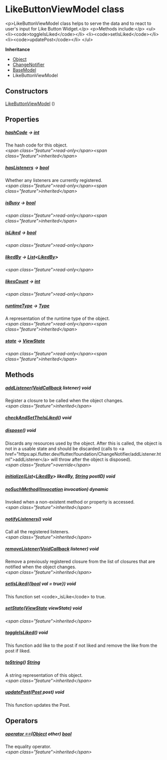 


# LikeButtonViewModel class









\<p\>LikeButtonViewModel class helps to serve the data and
to react to user's input for Like Button Widget.\</p\>
\<p\>Methods include:\</p\>
\<ul\>
\<li\>\<code\>toggleIsLiked\</code\>\</li\>
\<li\>\<code\>setIsLiked\</code\>\</li\>
\<li\>\<code\>updatePost\</code\>\</li\>
\</ul\>



**Inheritance**

- [Object](https:api.flutter.dev/flutter/dart-core/Object-class.html)
- [ChangeNotifier](https:api.flutter.dev/flutter/foundation/ChangeNotifier-class.html)
- [BaseModel](../view_model_base_view_model/BaseModel-class.md)
- LikeButtonViewModel








## Constructors

[LikeButtonViewModel](../view_model_widgets_view_models_like_button_view_model/LikeButtonViewModel/LikeButtonViewModel.md) ()

   


## Properties

##### [hashCode](https:api.flutter.dev/flutter/dart-core/Object/hashCode.html) &#8594; [int](https:api.flutter.dev/flutter/dart-core/int-class.html)



The hash code for this object.  
_\<span class="feature"\>read-only\</span\>\<span class="feature"\>inherited\</span\>_



##### [hasListeners](https:api.flutter.dev/flutter/foundation/ChangeNotifier/hasListeners.html) &#8594; [bool](https:api.flutter.dev/flutter/dart-core/bool-class.html)



Whether any listeners are currently registered.  
_\<span class="feature"\>read-only\</span\>\<span class="feature"\>inherited\</span\>_



##### [isBusy](../view_model_base_view_model/BaseModel/isBusy.md) &#8594; [bool](https:api.flutter.dev/flutter/dart-core/bool-class.html)



  
_\<span class="feature"\>read-only\</span\>\<span class="feature"\>inherited\</span\>_



##### [isLiked](../view_model_widgets_view_models_like_button_view_model/LikeButtonViewModel/isLiked.md) &#8594; [bool](https:api.flutter.dev/flutter/dart-core/bool-class.html)



  
_\<span class="feature"\>read-only\</span\>_



##### [likedBy](../view_model_widgets_view_models_like_button_view_model/LikeButtonViewModel/likedBy.md) &#8594; [List](https:api.flutter.dev/flutter/dart-core/List-class.html)&lt;[LikedBy](../models_post_post_model/LikedBy-class.md)\>



  
_\<span class="feature"\>read-only\</span\>_



##### [likesCount](../view_model_widgets_view_models_like_button_view_model/LikeButtonViewModel/likesCount.md) &#8594; [int](https:api.flutter.dev/flutter/dart-core/int-class.html)



  
_\<span class="feature"\>read-only\</span\>_



##### [runtimeType](https:api.flutter.dev/flutter/dart-core/Object/runtimeType.html) &#8594; [Type](https:api.flutter.dev/flutter/dart-core/Type-class.html)



A representation of the runtime type of the object.  
_\<span class="feature"\>read-only\</span\>\<span class="feature"\>inherited\</span\>_



##### [state](../view_model_base_view_model/BaseModel/state.md) &#8594; [ViewState](../enums_enums/ViewState.md)



  
_\<span class="feature"\>read-only\</span\>\<span class="feature"\>inherited\</span\>_





## Methods

##### [addListener](https:api.flutter.dev/flutter/foundation/ChangeNotifier/addListener.html)([VoidCallback](https:api.flutter.dev/flutter/dart-ui/VoidCallback.html) listener) void



Register a closure to be called when the object changes.  
_\<span class="feature"\>inherited\</span\>_



##### [checkAndSetTheIsLiked](../view_model_widgets_view_models_like_button_view_model/LikeButtonViewModel/checkAndSetTheIsLiked.md)() void



  




##### [dispose](../view_model_widgets_view_models_like_button_view_model/LikeButtonViewModel/dispose.md)() void



Discards any resources used by the object. After this is called, the
object is not in a usable state and should be discarded (calls to
\<a href="https:api.flutter.dev/flutter/foundation/ChangeNotifier/addListener.html"\>addListener\</a\> will throw after the object is disposed).  
_\<span class="feature"\>override\</span\>_



##### [initialize](../view_model_widgets_view_models_like_button_view_model/LikeButtonViewModel/initialize.md)([List](https:api.flutter.dev/flutter/dart-core/List-class.html)&lt;[LikedBy](../models_post_post_model/LikedBy-class.md)\> likedBy, [String](https:api.flutter.dev/flutter/dart-core/String-class.html) postID) void



  




##### [noSuchMethod](https:api.flutter.dev/flutter/dart-core/Object/noSuchMethod.html)([Invocation](https:api.flutter.dev/flutter/dart-core/Invocation-class.html) invocation) dynamic



Invoked when a non-existent method or property is accessed.  
_\<span class="feature"\>inherited\</span\>_



##### [notifyListeners](https:api.flutter.dev/flutter/foundation/ChangeNotifier/notifyListeners.html)() void



Call all the registered listeners.  
_\<span class="feature"\>inherited\</span\>_



##### [removeListener](https:api.flutter.dev/flutter/foundation/ChangeNotifier/removeListener.html)([VoidCallback](https:api.flutter.dev/flutter/dart-ui/VoidCallback.html) listener) void



Remove a previously registered closure from the list of closures that are
notified when the object changes.  
_\<span class="feature"\>inherited\</span\>_



##### [setIsLiked](../view_model_widgets_view_models_like_button_view_model/LikeButtonViewModel/setIsLiked.md)(\{[bool](https:api.flutter.dev/flutter/dart-core/bool-class.html) val = true\}) void



This function set \<code\>_isLike\</code\> to true.  




##### [setState](../view_model_base_view_model/BaseModel/setState.md)([ViewState](../enums_enums/ViewState.md) viewState) void



  
_\<span class="feature"\>inherited\</span\>_



##### [toggleIsLiked](../view_model_widgets_view_models_like_button_view_model/LikeButtonViewModel/toggleIsLiked.md)() void



This function add like to the post if not liked and
remove the like from the post if liked.  




##### [toString](https:api.flutter.dev/flutter/dart-core/Object/toString.html)() [String](https:api.flutter.dev/flutter/dart-core/String-class.html)



A string representation of this object.  
_\<span class="feature"\>inherited\</span\>_



##### [updatePost](../view_model_widgets_view_models_like_button_view_model/LikeButtonViewModel/updatePost.md)([Post](../models_post_post_model/Post-class.md) post) void



This function updates the Post.  






## Operators

##### [operator ==](https:api.flutter.dev/flutter/dart-core/Object/operator_equals.html)([Object](https:api.flutter.dev/flutter/dart-core/Object-class.html) other) [bool](https:api.flutter.dev/flutter/dart-core/bool-class.html)



The equality operator.  
_\<span class="feature"\>inherited\</span\>_















